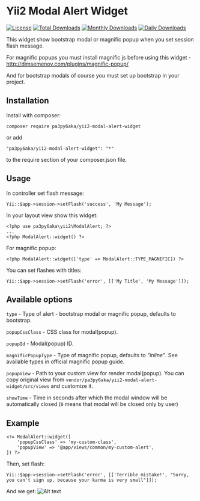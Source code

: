 Yii2 Modal Alert Widget
=======================

[![License](https://poser.pugx.org/pa3py6aka/yii2-modal-alert-widget/license)](https://packagist.org/packages/pa3py6aka/yii2-modal-alert-widget)
[![Total Downloads](https://poser.pugx.org/pa3py6aka/yii2-modal-alert-widget/downloads)](https://packagist.org/packages/pa3py6aka/yii2-modal-alert-widget)
[![Monthly Downloads](https://poser.pugx.org/pa3py6aka/yii2-modal-alert-widget/d/monthly)](https://packagist.org/packages/pa3py6aka/yii2-modal-alert-widget)
[![Daily Downloads](https://poser.pugx.org/pa3py6aka/yii2-modal-alert-widget/d/daily)](https://packagist.org/packages/pa3py6aka/yii2-modal-alert-widget)

This widget show bootstrap modal or magnific popup when you set session flash message.

For magnific popups you must install magnific js before using this widget - http://dimsemenov.com/plugins/magnific-popup/

And for bootstrap modals of course you must set up bootstrap in your project.

Installation
------------
Install with composer:
```
composer require pa3py6aka/yii2-modal-alert-widget
```
or add
```
"pa3py6aka/yii2-modal-alert-widget": "*"
```
to the require section of your composer.json file.

Usage
-----
In controller set flash message:
```
Yii::$app->session->setFlash('success', 'My Message');
```
In your layout view show this widget:
```
<?php use pa3py6aka\yii2\ModalAlert; ?>
...
<?php ModalAlert::widget() ?>
```
For magnific popup:
```
<?php ModalAlert::widget(['type' => ModalAlert::TYPE_MAGNIFIC]) ?>
```
You can set flashes with titles:
```
Yii::$app->session->setFlash('error', [['My Title', 'My Message']]);
```
Available options
-----------------
`type` - Type of alert - bootstrap modal or magnific popup, defaults to bootstrap.

`popupCssClass` - CSS class for modal(popup).

`popupId` - Modal(popup) ID.

`magnificPopupType` - Type of magnific popup, defaults to _"inline"_. See available types in official magnific popup guide.

`popupView` - Path to your custom view for render modal(popup). You can copy original view from `vendor/pa3py6aka/yii2-modal-alert-widget/src/views` and customize it.

`showTime` - Time in seconds after which the modal window will be automatically closed (`0` means that modal will be closed only by user)

Example
-------
```
<?= ModalAlert::widget([
    'popupCssClass' => 'my-custom-class',
    'popupView' => '@app/views/common/my-custom-alert',
]) ?>
```
Then, set flash:
```
Yii::$app->session->setFlash('error', [['Terrible mistake!', "Sorry, you can't sign up, because your karma is very small"]]);
```
And we get:
![Alt text](http://res.cloudinary.com/pa3py6aka/image/upload/v1510873911/example-screen_dzqvko.png "Example modal")